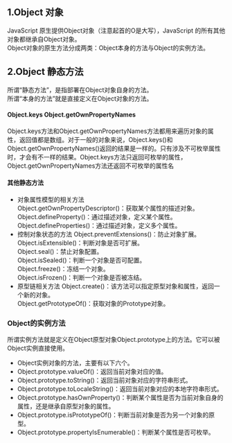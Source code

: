 ## 1.Object 对象
JavaScript 原生提供Object对象（注意起首的O是大写），JavaScript 的所有其他对象都继承自Object对象。  
Object对象的原生方法分成两类：Object本身的方法与Object的实例方法。
## 2.Object 静态方法  
所谓“静态方法”，是指部署在Object对象自身的方法。  
所谓“本身的方法”就是直接定义在Object对象的方法。
#### Object.keys Object.getOwnPropertyNames
Object.keys方法和Object.getOwnPropertyNames方法都用来遍历对象的属性，返回值都是数组。对于一般的对象来说，Object.keys()和  
Object.getOwnPropertyNames()返回的结果是一样的。只有涉及不可枚举属性时，才会有不一样的结果。Object.keys方法只返回可枚举的属性，  
Object.getOwnPropertyNames方法还返回不可枚举的属性名
#### 其他静态方法
* 对象属性模型的相关方法  
Object.getOwnPropertyDescriptor()：获取某个属性的描述对象。  
Object.defineProperty()：通过描述对象，定义某个属性。  
Object.defineProperties()：通过描述对象，定义多个属性。
* 控制对象状态的方法
Object.preventExtensions()：防止对象扩展。  
Object.isExtensible()：判断对象是否可扩展。  
Object.seal()：禁止对象配置。  
Object.isSealed()：判断一个对象是否可配置。  
Object.freeze()：冻结一个对象。  
Object.isFrozen()：判断一个对象是否被冻结。
* 原型链相关方法
Object.create()：该方法可以指定原型对象和属性，返回一个新的对象。  
Object.getPrototypeOf()：获取对象的Prototype对象。
### Object的实例方法
所谓实例方法就是定义在Object原型对象Object.prototype上的方法。它可以被Object实例直接使用。
* Object实例对象的方法，主要有以下六个。
* Object.prototype.valueOf()：返回当前对象对应的值。
* Object.prototype.toString()：返回当前对象对应的字符串形式。
* Object.prototype.toLocaleString()：返回当前对象对应的本地字符串形式。
* Object.prototype.hasOwnProperty()：判断某个属性是否为当前对象自身的属性，还是继承自原型对象的属性。
* Object.prototype.isPrototypeOf()：判断当前对象是否为另一个对象的原型。
* Object.prototype.propertyIsEnumerable()：判断某个属性是否可枚举。
